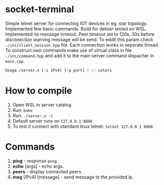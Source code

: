 # socket-terminal
Simple telnet server for connecting IOT devices in eg. star topology. Implemented few basic commands. Build for debian tested on WSL. Implemented no message timeout. Peer timeout set to 120s, 30s before disconection warning message will be send. To eddit this param check `./inc/client_session.hpp` file. Each connection works in seperate thread. To construct own commands make use of virtual class in file `./inc/command.hpp` and add it to the main server command dispacher in `main.cpp`.
```bash
Usage /server.o [-i IPv4] [-p port] [-c] colors
```
# How to compile
1. Open WSL in server catalog
2. Run: ``make``
3. Run: ``./server.o -c``
4. Default server runs on ``127.0.0.1:8888``
5. To test it connect with standard linux telnet: `telnet 127.0.0.1 8888`


# Commands
1. __ping__ - response `pong`.
2. __echo__ [args] - echo args.
3. __peers__ - display connected peers.
4. __msg__ [IPv4] [message] - send message to the provided ip.